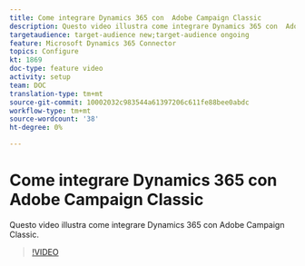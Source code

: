 ```yaml
---
title: Come integrare Dynamics 365 con  Adobe Campaign Classic
description: Questo video illustra come integrare Dynamics 365 con  Adobe Campaign Classic.
targetaudience: target-audience new;target-audience ongoing
feature: Microsoft Dynamics 365 Connector
topics: Configure
kt: 1869
doc-type: feature video
activity: setup
team: DOC
translation-type: tm+mt
source-git-commit: 10002032c983544a61397206c611fe88bee0abdc
workflow-type: tm+mt
source-wordcount: '38'
ht-degree: 0%

---
```



# Come integrare Dynamics 365 con  Adobe Campaign Classic

Questo video illustra come integrare Dynamics 365 con  Adobe Campaign Classic.

>[!VIDEO](https://video.tv.adobe.com/v/23837?quality=12)

